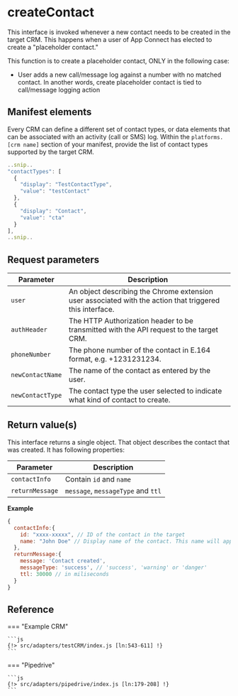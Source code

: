 # createContact

This interface is invoked whenever a new contact needs to be created in the target CRM. This happens when a user of App Connect has elected to create a "placeholder contact." 

This function is to create a placeholder contact, ONLY in the following case:
* User adds a new call/message log against a number with no matched contact. In another words, create placeholder contact is tied to call/message logging action

## Manifest elements

Every CRM can define a different set of contact types, or data elements that can be associated with an activity (call or SMS) log. Within the `platforms.[crm name]` section of your manifest, provide the list of contact types supported by the target CRM.

```js
..snip..
"contactTypes": [
  {
    "display": "TestContactType",
    "value": "testContact"
  },
  {
    "display": "Contact",
    "value": "cta"
  }
],
..snip..
```

## Request parameters

| Parameter        | Description                                                                                              |
|------------------|----------------------------------------------------------------------------------------------------------|
| `user`           | An object describing the Chrome extension user associated with the action that triggered this interface. |
| `authHeader`     | The HTTP Authorization header to be transmitted with the API request to the target CRM.                  |
| `phoneNumber`    | The phone number of the contact in E.164 format, e.g. +1231231234.                                       |
| `newContactName` | The name of the contact as entered by the user.                                                          |
| `newContactType` | The contact type the user selected to indicate what kind of contact to create.                           |

## Return value(s)

This interface returns a single object. That object describes the contact that was created.  It has following properties:

| Parameter | Description                                                                                                          |
|-----------|----------------------------------------------------------------------------------------------------------------------|
|`contactInfo`| Contain `id` and `name`|
|`returnMessage`|`message`, `messageType` and `ttl`|

**Example**

```js
{
  contactInfo:{
    id: "xxxx-xxxxx", // ID of the contact in the target 
    name: "John Doe" // Display name of the contact. This name will appear and be associated with all users with the same `phoneNumber`.
  },
  returnMessage:{
    message: 'Contact created',
    messageType: 'success', // 'success', 'warning' or 'danger'
    ttl: 30000 // in miliseconds
  }
}
```

## Reference

=== "Example CRM"

    ```js
    {!> src/adapters/testCRM/index.js [ln:543-611] !}
	```
	
=== "Pipedrive"

	```js
    {!> src/adapters/pipedrive/index.js [ln:179-208] !}
	```

